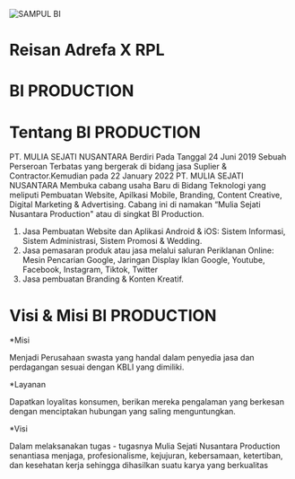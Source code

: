 ![SAMPUL BI]([https://user-images.githubusercontent.com/111676859/214242782-ba0ddd73-0545-4155-9ae1-0348d027ae8c.jpg](https://cdn.discordapp.com/attachments/952726531237609532/1249209286697943152/logo.png?ex=6666784f&is=666526cf&hm=8540c1c4e5ea2afd1b4cc3cb9c1a35f2e36aa5e72d0f993cd43b108a7d6bc405&))

# Reisan Adrefa X RPL

# BI PRODUCTION

# Tentang BI PRODUCTION

PT. MULIA SEJATI NUSANTARA Berdiri Pada Tanggal 24 Juni 2019 Sebuah Perseroan Terbatas yang bergerak di bidang jasa Suplier & Contractor.Kemudian pada 22 January 2022 PT. MULIA SEJATI NUSANTARA Membuka cabang usaha Baru di Bidang Teknologi yang meliputi Pembuatan Website, Apilkasi Mobile, Branding, Content Creative, Digital Marketing & Advertising. Cabang ini di namakan “Mulia Sejati Nusantara Production" atau di singkat BI Production.

1. Jasa Pembuatan Website dan Aplikasi Android & iOS: Sistem Informasi, Sistem Administrasi, Sistem Promosi & Wedding.
2. Jasa pemasaran produk atau jasa melalui saluran Periklanan Online: Mesin Pencarian Google, Jaringan Display Iklan Google, Youtube, Facebook, Instagram, Tiktok, Twitter
3. Jasa pembuatan Branding & Konten Kreatif.

# Visi & Misi BI PRODUCTION

*Misi

Menjadi Perusahaan swasta yang handal dalam penyedia jasa dan perdagangan sesuai dengan KBLI yang dimiliki.

*Layanan

Dapatkan loyalitas konsumen, berikan mereka pengalaman yang berkesan dengan menciptakan hubungan yang saling menguntungkan.

*Visi

Dalam melaksanakan tugas - tugasnya Mulia Sejati Nusantara Production senantiasa menjaga, profesionalisme, kejujuran, kebersamaan, ketertiban, dan kesehatan kerja sehingga dihasilkan suatu karya yang berkualitas
